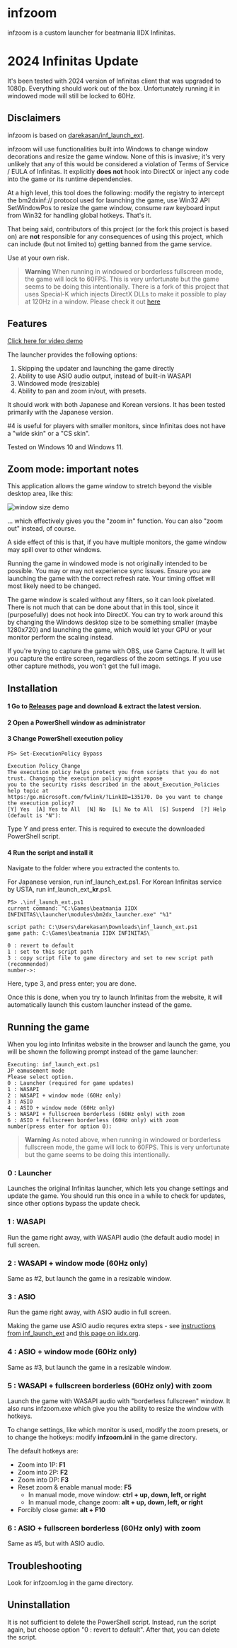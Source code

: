 # infzoom

infzoom is a custom launcher for beatmania IIDX Infinitas.

# 2024 Infinitas Update

It's been tested with 2024 version of Infinitas client that was upgraded to 1080p. Everything should work out of the box. Unfortunately running it in windowed mode will still be locked to 60Hz.

## Disclaimers

infzoom is based on [darekasan/inf_launch_ext](https://github.com/darekasan/inf_launch_ext).

infzoom will use functionalities built into Windows to change window decorations and resize the game window. None of this is invasive; it's very unlikely that any of this would be considered a violation of Terms of Service / EULA of Infinitas. It explicitly **does not** hook into DirectX or inject any code into the game or its runtime dependencies.

At a high level, this tool does the following: modify the registry to intercept the bm2dxinf:// protocol used for launching the game, use Win32 API SetWindowPos to resize the game window, consume raw keyboard input from Win32 for handling global hotkeys. That's it.

That being said, contributors of this project (or the fork this project is based on) are **not** responsible for any consequences of using this project, which can include (but not limited to) getting banned from the game service.

Use at your own risk.

> **Warning**
> When running in windowed or borderless fullscreen mode, the game will lock to 60FPS. This is very unfortunate but the game seems to be doing this intentionally.
> There is a fork of this project that uses Special-K which injects DirectX DLLs to make it possible to play at 120Hz in a window. Please check it out [here](https://github.com/chinimuruhi/infzoom-for-special-k/)

## Features

[Click here for video demo](https://www.youtube.com/watch?v=Nb6E8KtnKzw)

The launcher provides the following options:

 1. Skipping the updater and launching the game directly
 1. Ability to use ASIO audio output, instead of built-in WASAPI
 1. Windowed mode (resizable)
 1. Ability to pan and zoom in/out, with presets.

It should work with both Japanese and Korean versions. It has been tested primarily with the Japanese version.

#4 is useful for players with smaller monitors, since Infinitas does not have a "wide skin" or a "CS skin".

Tested on Windows 10 and Windows 11.

## Zoom mode: important notes

This application allows the game window to stretch beyond the visible desktop area, like this:

![window size demo](https://raw.githubusercontent.com/kinetic-flow/infzoom/master/doc_img/monitor.png) <br>

... which effectively gives you the "zoom in" function. You can also "zoom out" instead, of course.

A side effect of this is that, if you have multiple monitors, the game window may spill over to other windows.

Running the game in windowed mode is not originally intended to be possible. You may or may not experience sync issues. Ensure you are launching the game with the correct refresh rate. Your timing offset will most likely need to be changed.

The game window is scaled without any filters, so it can look pixelated. There is not much that can be done about that in this tool, since it (purposefully) does not hook into DirectX. You can try to work around this by changing the Windows desktop size to be something smaller (maybe 1280x720) and launching the game, which would let your GPU or your monitor perform the scaling instead.

If you're trying to capture the game with OBS, use Game Capture. It will let you capture the entire screen, regardless of the zoom settings. If you use other capture methods, you won't get the full image.

## Installation

#### 1 Go to [Releases](https://github.com/kinetic-flow/infzoom/releases) page and download & extract the latest version.

#### 2 Open a PowerShell window as administrator

#### 3 Change PowerShell execution policy
```
PS> Set-ExecutionPolicy Bypass

Execution Policy Change
The execution policy helps protect you from scripts that you do not trust. Changing the execution policy might expose
you to the security risks described in the about_Execution_Policies help topic at
https:/go.microsoft.com/fwlink/?LinkID=135170. Do you want to change the execution policy?
[Y] Yes  [A] Yes to All  [N] No  [L] No to All  [S] Suspend  [?] Help (default is "N"):
```
Type Y and press enter. This is required to execute the downloaded PowerShell script.

#### 4 Run the script and install it

Navigate to the folder where you extracted the contents to.

For Japanese version, run inf_launch_ext.ps1. For Korean Infinitas service by USTA, run inf_launch_ext<strong>_kr</strong>.ps1.

```
PS> .\inf_launch_ext.ps1
current command: "C:\Games\beatmania IIDX INFINITAS\\launcher\modules\bm2dx_launcher.exe" "%1"

script path: C:\Users\darekasan\Downloads\inf_launch_ext.ps1
game path: C:\Games\beatmania IIDX INFINITAS\

0 : revert to default
1 : set to this script path
3 : copy script file to game directory and set to new script path (recommended)
number->:
```

Here, type 3, and press enter; you are done.

Once this is done, when you try to launch Infinitas from the website, it will automatically launch this custom launcher instead of the game.

## Running the game

When you log into Infinitas website in the browser and launch the game, you will be shown the following prompt instead of the game launcher:

```
Executing: inf_launch_ext.ps1
JP eamusement mode
Please select option.
0 : Launcher (required for game updates)
1 : WASAPI
2 : WASAPI + window mode (60Hz only)
3 : ASIO
4 : ASIO + window mode (60Hz only)
5 : WASAPI + fullscreen borderless (60Hz only) with zoom
6 : ASIO + fullscreen borderless (60Hz only) with zoom
number(press enter for option 0):
```

> **Warning**
> As noted above, when running in windowed or borderless fullscreen mode, the game will lock to 60FPS. This is very unfortunate but the game seems to be doing this intentionally.

### 0 : Launcher

Launches the original Infinitas launcher, which lets you change settings and update the game. You should run this once in a while to check for updates, since other options bypass the update check.

### 1 : WASAPI

Run the game right away, with WASAPI audio (the default audio mode) in full screen.

### 2 : WASAPI + window mode (60Hz only)

Same as #2, but launch the game in a resizable window. 

### 3 : ASIO

Run the game right away, with ASIO audio in full screen.

Making the game use ASIO audio requres extra steps - see [instructions from inf_launch_ext](https://github.com/darekasan/inf_launch_ext/blob/master/asio.md) and [this page on iidx.org](https://iidx.org/misc/infinitas_asio).

### 4 : ASIO + window mode (60Hz only)

Same as #3, but launch the game in a resizable window. 

### 5 : WASAPI + fullscreen borderless (60Hz only) with zoom

Launch the game with WASAPI audio with "borderless fullscreen" window. It also runs infzoom.exe which give you the ability to resize the window with hotkeys.

To change settings, like which monitor is used, modify the zoom presets, or to change the hotkeys: modify **infzoom.ini** in the game directory.

The default hotkeys are:

* Zoom into 1P: **F1**
* Zoom into 2P: **F2**
* Zoom into DP: **F3**
* Reset zoom & enable manual mode: **F5**
  * In manual mode, move window: **ctrl + up, down, left, or right**
  * In manual mode, change zoom: **alt + up, down, left, or right**
* Forcibly close game: **alt + F10**

### 6 : ASIO + fullscreen borderless (60Hz only) with zoom

Same as #5, but with ASIO audio.

## Troubleshooting

Look for infzoom.log in the game directory.

## Uninstallation

It is not sufficient to delete the PowerShell script. Instead, run the script again, but choose option "0 : revert to default". After that, you can delete the script.
